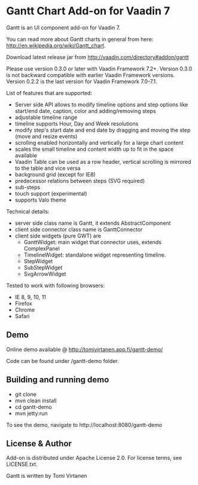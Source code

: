# Gantt Chart Add-on for Vaadin 7

Gantt is an UI component add-on for Vaadin 7.

You can read more about Gantt charts in general from here: http://en.wikipedia.org/wiki/Gantt_chart. 

Download latest release jar from http://vaadin.com/directory#addon/gantt

Please use version 0.3.0 or later with Vaadin Framework 7.2+. Version 0.3.0 is not backward compatible with earlier Vaadin Framework versions. 
Version 0.2.2 is the last version for Vaadin Framework 7.0-7.1.

List of features that are supported:
* Server side API allows to modify timeline options and step options like start/end date, caption, color and adding/removing steps
* adjustable timeline range
* timeline supports Hour, Day and Week resolutions 
* modify step's start date and end date by dragging and moving the step (move and resize events)
* scrolling enabled horizontally and vertically for a large chart content
* scales the small timeline and content width up to fit in the space available
* Vaadin Table can be used as a row header, vertical scrolling is mirrored to the table and vice versa
* background grid (except for IE8)
* predecessor relations between steps (SVG required)
* sub-steps
* touch support (experimental)
* supports Valo theme

Technical details:
* server side class name is Gantt, it extends AbstractComponent
* client side connector class name is GanttConnector
* client side widgets (pure GWT) are 
	* GanttWidget: main widget that connector uses, extends ComplexPanel
	* TimelineWidget: standalone widget representing timeline.
	* StepWidget
	* SubStepWidget
	* SvgArrowWidget

Tested to work with following browsers: 
* IE 8, 9, 10, 11
* Firefox
* Chrome
* Safari


## Demo

Online demo available @ http://tomivirtanen.app.fi/gantt-demo/

Code can be found under /gantt-demo folder.

## Building and running demo

* git clone <url of the Gantt repository>
* mvn clean install
* cd gantt-demo
* mvn jetty:run

To see the demo, navigate to http://localhost:8080/gantt-demo


## License & Author

Add-on is distributed under Apache License 2.0. For license terms, see LICENSE.txt.

Gantt is written by Tomi Virtanen

